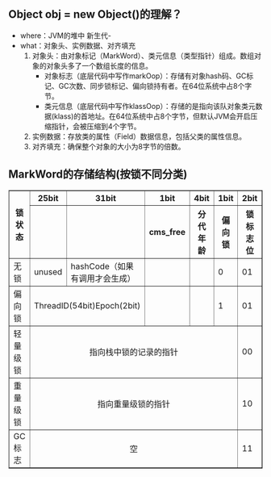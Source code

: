 ## Object obj = new Object()的理解？
* where：JVM的堆中 新生代-
* what：对象头、实例数据、对齐填充
    1. 对象头：由对象标记（MarkWord）、类元信息（类型指针）组成。数组对象的对象头多了一个数组长度的信息。
        * 对象标志（底层代码中写作markOop）：存储有对象hash码、GC标记、GC次数、同步锁标记、偏向锁持有者。在64位系统中占8个字节。
        * 类元信息（底层代码中写作klassOop）：存储的是指向该队对象类元数据(klass)的首地址。在64位系统中占8个字节，但默认JVM会开启压缩指针，会被压缩到4个字节。
    2. 实例数据：存放类的属性（Field）数据信息，包括父类的属性信息。
    3. 对齐填充：确保整个对象的大小为8字节的倍数。
## MarkWord的存储结构(按锁不同分类)
<table border='1'>
<tr>
<th rowspan='2'>锁状态</th>
<th>25bit</th>
<th>31bit</th>
<th>1bit</th>
<th>4bit</th>
<th>1bit</th>
<th>2bit</th>
</tr>
<tr>
<th></th>
<th></th>
<th>cms_free</th>
<th>分代年龄</th>
<th>偏向锁</th>
<th>锁标志位</th>
</tr>
<tr>
<td>无锁</td>
<td>unused</td>
<td>hashCode（如果有调用才会生成）</td>
<td></td>
<td></td>
<td>0</td>
<td>01</td>
</tr>
<tr>
<td>偏向锁</td>
<td colspan='2'>ThreadID(54bit)Epoch(2bit)</td>
<td></td>
<td></td>
<td>1</td>
<td>01</td>
</tr>
<tr>
<td>轻量级锁</td>
<td colspan='5'><center>指向栈中锁的记录的指针</center></td>
<td>00</td>
</tr>
<tr>
<td>重量级锁</td>
<td colspan='5'><center>指向重量级锁的指针</center></td>
<td>10</td>
</tr>
<tr>
<td>GC标志</td>
<td colspan='5'><center>空</center></td>
<td>11</td>
</tr>
</table>